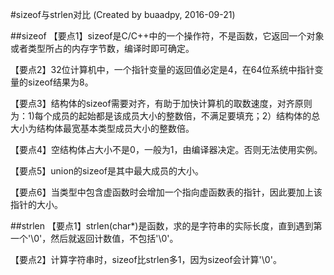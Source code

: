 #sizeof与strlen对比
(Created by buaadpy, 2016-09-21)

##sizeof
【要点1】sizeof是C/C++中的一个操作符，不是函数，它返回一个对象或者类型所占的内存字节数，编译时即可确定。

【要点2】32位计算机中，一个指针变量的返回值必定是4，在64位系统中指针变量的sizeof结果为8。

【要点3】结构体的sizeof需要对齐，有助于加快计算机的取数速度，对齐原则为：1)每个成员的起始都是该成员大小的整数倍，不满足要填充；2）结构体的总大小为结构体最宽基本类型成员大小的整数倍。

【要点4】空结构体占大小不是0，一般为1，由编译器决定。否则无法使用实例。

【要点5】union的sizeof是其中最大成员的大小。

【要点6】当类型中包含虚函数时会增加一个指向虚函数表的指针，因此要加上该指针的大小。

##strlen
【要点1】strlen(char*)是函数，求的是字符串的实际长度，直到遇到第一个'\0'，然后就返回计数值，不包括'\0'。

【要点2】计算字符串时，sizeof比strlen多1，因为sizeof会计算'\0'。